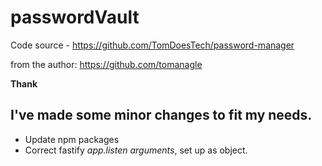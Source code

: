 # passwordVault

Code source - https://github.com/TomDoesTech/password-manager

from the author: https://github.com/tomanagle

**Thank** 

## I've made some minor changes to fit my needs.

* Update npm packages
* Correct fastify *app.listen arguments*, set up as object.
